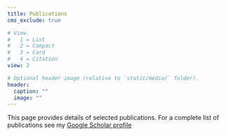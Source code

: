 ```yaml
---
title: Publications
cms_exclude: true

# View.
#   1 = List
#   2 = Compact
#   3 = Card
#   4 = Citation
view: 2

# Optional header image (relative to `static/media/` folder).
header:
  caption: ""
  image: ""
---
```


This page provides details of selected publications. For a complete list of publications see my [Google Scholar profile](https://scholar.google.co.uk/citations?user=BJjD81oAAAAJ&hl=en)
